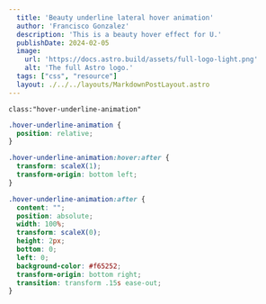```yaml
---
  title: 'Beauty underline lateral hover animation'
  author: 'Francisco Gonzalez'
  description: 'This is a beauty hover effect for U.'
  publishDate: 2024-02-05
  image:
    url: 'https://docs.astro.build/assets/full-logo-light.png'
    alt: 'The full Astro logo.'
  tags: ["css", "resource"]
  layout: ./../../layouts/MarkdownPostLayout.astro
---
```


<!-- # Beauty underline lateral hover animation -->

`class:"hover-underline-animation"`

```css
.hover-underline-animation {
  position: relative;
}

.hover-underline-animation:hover:after {
  transform: scaleX(1);
  transform-origin: bottom left;
}

.hover-underline-animation:after {
  content: "";
  position: absolute;
  width: 100%;
  transform: scaleX(0);
  height: 2px;
  bottom: 0;
  left: 0;
  background-color: #f65252;
  transform-origin: bottom right;
  transition: transform .15s ease-out;
}
```
